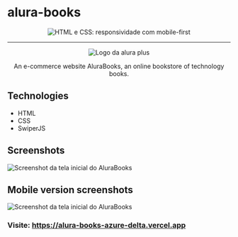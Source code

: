 # alura-books
<p align="center"> <img src="https://imgur.com/Hy6t2jH.png" alt="HTML e CSS: responsividade com mobile-first"> </p>

<hr>

<p align="center"> <img src="https://github.com/Borges9/Alura-Books/assets/102422255/5ba67ee8-49e7-4fb8-a30b-039a3b3d983b" alt="Logo da alura plus"> </p>

<p align="center">An e-commerce website AluraBooks, an online bookstore of technology books.</p>

## Technologies
* HTML
* CSS
* SwiperJS

## Screenshots
![Screenshot da tela inicial do AluraBooks](https://github.com/Borges9/Projeto_Streming/assets/102422255/71f1cd73-21e8-4159-a1e2-30eb9f6f5cdc)

## Mobile version screenshots
![Screenshot da tela inicial do AluraBooks](https://github.com/Borges9/Projeto_Streming/assets/102422255/c0577dc1-58e5-42cf-bdce-8a509424a89a)

### Visite: https://alura-books-azure-delta.vercel.app